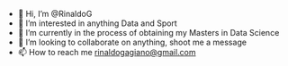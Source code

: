 - 👋 Hi, I’m @RinaldoG
- 👀 I’m interested in anything Data and Sport
- 🌱 I’m currently in the process of obtaining my Masters in Data Science
- 💞️ I’m looking to collaborate on anything, shoot me a message
- 📫 How to reach me rinaldogagiano@gmail.com

<!---
RinaldoG/RinaldoG is a ✨ special ✨ repository because its `README.md` (this file) appears on your GitHub profile.
You can click the Preview link to take a look at your changes.
--->
